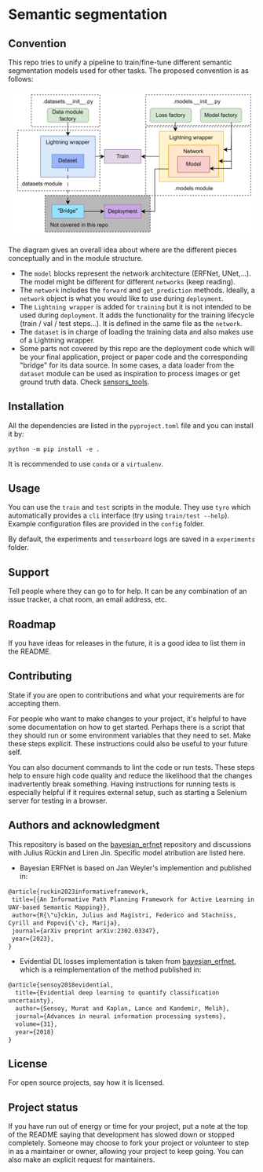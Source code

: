 # Semantic segmentation


## Convention

This repo tries to unify a pipeline to train/fine-tune different semantic segmentation models used for other tasks.
The proposed convention is as follows:

<p align="center">
  <img src="./media/convention.drawio.png" width=700>
</p>

The diagram gives an overall idea about where are the different pieces conceptually and in the module structure. 

- The `model` blocks represent the network architecture (ERFNet, UNet,...). The model might be different for different `networks` (keep reading).
- The `network` includes the `forward` and `get_prediction` methods. Ideally, a `network` object is what you would like to use during `deployment`.
- The `Lightning wrapper` is added for `training` but it is not intended to be used during `deployment`. It adds the functionality for the training lifecycle (train / val / test steps...). It is defined in the same file as the `network`.
- The `dataset` is in charge of loading the training data and also makes use of a Lightning wrapper.
- Some parts not covered by this repo are the deployment code which will be your final application, project or paper code and the corresponding "bridge" for its data source. In some cases, a data loader from the `dataset` module can be used as inspiration to process images or get ground truth data. Check [sensors_tools](https://github.com/dvdmc/sensors_tools/).

## Installation

All the dependencies are listed in the `pyproject.toml` file and you can install it by:

```
python -m pip install -e .
```

It is recommended to use `conda` or a `virtualenv`.

## Usage

You can use the `train` and `test` scripts in the module. They use `tyro` which automatically provides a `cli` interface (try using `train/test --help`). Example configuration files are provided in the `config` folder.

By default, the experiments and `tensorboard` logs are saved in a `experiments` folder.

## Support
Tell people where they can go to for help. It can be any combination of an issue tracker, a chat room, an email address, etc.

## Roadmap
If you have ideas for releases in the future, it is a good idea to list them in the README.

## Contributing
State if you are open to contributions and what your requirements are for accepting them.

For people who want to make changes to your project, it's helpful to have some documentation on how to get started. Perhaps there is a script that they should run or some environment variables that they need to set. Make these steps explicit. These instructions could also be useful to your future self.

You can also document commands to lint the code or run tests. These steps help to ensure high code quality and reduce the likelihood that the changes inadvertently break something. Having instructions for running tests is especially helpful if it requires external setup, such as starting a Selenium server for testing in a browser.

## Authors and acknowledgment

This repository is based on the [bayesian_erfnet]( https://github.com/dmar-bonn/bayesian_erfnet/) repository and discussions with Julius Rückin and Liren Jin.
Specific model atribution are listed here.

- Bayesian ERFNet is based on Jan Weyler's implemention and published in:
 ```
 @article{ruckin2023informativeframework,
  title={{An Informative Path Planning Framework for Active Learning in UAV-based Semantic Mapping}},
  author={R{\"u}ckin, Julius and Magistri, Federico and Stachniss, Cyrill and Popovi{\'c}, Marija},
  journal={arXiv preprint arXiv:2302.03347},
  year={2023},
}
 ```

- Evidential DL losses implementation is taken from [bayesian_erfnet]( https://github.com/dmar-bonn/bayesian_erfnet/), which is a reimplementation of the method published in:
```
@article{sensoy2018evidential,
  title={Evidential deep learning to quantify classification uncertainty},
  author={Sensoy, Murat and Kaplan, Lance and Kandemir, Melih},
  journal={Advances in neural information processing systems},
  volume={31},
  year={2018}
}
```

## License
For open source projects, say how it is licensed.

## Project status
If you have run out of energy or time for your project, put a note at the top of the README saying that development has slowed down or stopped completely. Someone may choose to fork your project or volunteer to step in as a maintainer or owner, allowing your project to keep going. You can also make an explicit request for maintainers.
